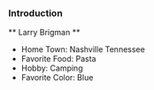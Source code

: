 ### Introduction

** Larry Brigman **

- Home Town: Nashville Tennessee
- Favorite Food: Pasta
- Hobby: Camping
- Favorite Color: Blue
